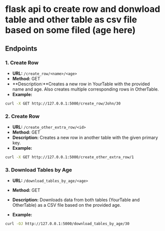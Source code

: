 # flask api to create row and donwload table and other table as csv file based on some filed (age here)

## Endpoints

### 1. Create Row
- **URL:** `/create_row/<name>/<age>`
- **Method:** GET
- **Description:**Creates a new row in YourTable with the provided name and age. Also creates multiple corresponding rows in OtherTable.
- **Example:**
```bash
curl -X GET http://127.0.0.1:5000/create_row/John/30
```

### 2. Create Row
- **URL:** `/create_other_extra_row/<id>`
- **Method:** GET
- **Description:** Creates a new row in another  table with the given primary key.
- **Example:**
```bash
curl -X GET http://127.0.0.1:5000/create_other_extra_row/1
```

### 3. Download Tables by Age
- **URL:** `/download_tables_by_age/<age>`
- **Method:** GET
- **Description:** Downloads data from both tables (YourTable and OtherTable) as a CSV file based on the provided age.

- **Example:**
```bash
curl -OJ http://127.0.0.1:5000/download_tables_by_age/30
```
